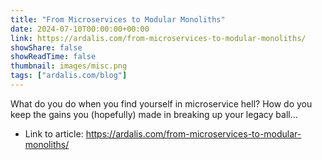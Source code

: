 ```yaml
---
title: "From Microservices to Modular Monoliths"
date: 2024-07-10T00:00:00+00:00
link: https://ardalis.com/from-microservices-to-modular-monoliths/
showShare: false
showReadTime: false
thumbnail: images/misc.png
tags: ["ardalis.com/blog"]
---
```

What do you do when you find yourself in microservice hell? How do you keep the gains you (hopefully) made in breaking up your legacy ball…

- Link to article: https://ardalis.com/from-microservices-to-modular-monoliths/